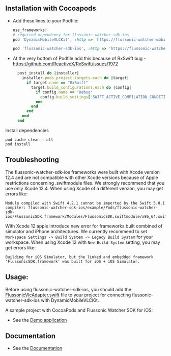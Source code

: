 ## Installation with Cocoapods

+ Add these lines to your Podfile:
  ```ruby
  use_frameworks!
  # required dependency for flussonic-watcher-sdk-ios
  pod 'DynamicMobileVLCKit', :http => 'https://flussonic-watcher-mobile-sdk.s3.eu-central-1.amazonaws.com/ios/DynamicMobileVLCKit/release/3.3.13/DynamicMobileVLCKit.zip'
  
  pod 'flussonic-watcher-sdk-ios', :http => 'https://flussonic-watcher-mobile-sdk.s3.eu-central-1.amazonaws.com/ios/watcher-sdk/release/2.5.1/FlussonicSDK.zip'
  ```
  
+ At the very bottom of Podfile add this because of RxSwift bug - https://github.com/ReactiveX/RxSwift/issues/1972
  ```ruby
    post_install do |installer|
      installer.pods_project.targets.each do |target|
        if target.name == "RxSwift"
          target.build_configurations.each do |config|
            if config.name == "Debug"
              config.build_settings['SWIFT_ACTIVE_COMPILATION_CONDITIONS'] = []
            end
          end
        end
      end
    end
  ```

Install dependencies
  ```
  pod cache clean --all
  pod install
  ```

## Troubleshooting
The flussonic-watcher-sdk-ios frameworks were built with Xcode version 12.4 and are not compatible with other Xcode versions because of Apple restrictions concerning .swiftmodule files. We strongly recommend that you use only Xcode 12.4. When using Xcode of a different version, you may get errors like:

```
Module compiled with Swift 4.2.1 cannot be imported by the Swift 5.0.1 compiler: flussonic-watcher-sdk-ios/example/Pods/flussonic-watcher-sdk-ios/FlussonicSDK.framework/Modules/FlussonicSDK.swiftmodule/x86_64.swiftmodule
``` 

With Xcode 12 apple introduce new error for frameworks built combined of simulator and iPhone architectures. 
We currently recommend to set `Workspace Settings -> Build System -> Legacy Build System`  for your workspace.
When using Xcode 12 with `New Build System` setting, you may get errors like:
```
Building for iOS Simulator, but the linked and embedded framework 'FlussonicSDK.framework' was built for iOS + iOS Simulator.
```

## Usage:

Before using flussonic-watcher-sdk-ios, you should add the [FlussonicVlcAdapter.swift](https://github.com/flussonic/flussonic-watcher-sdk-ios/tree/master/FlussonicVlcAdapter.swift) file to your project for connecting flussonic-watcher-sdk-ios with DynamicMobileVLCKit.

A sample project with CocoaPods and Flussonic Watcher SDK for iOS:
 - See the [Demo application](https://github.com/flussonic/flussonic-watcher-sdk-ios/tree/master/example)

## Documentation
  - See the [Documentation](https://flussonic.com/doc/watcher/sdk-ios/integration-of-flussonic-watcher-sdk-into-apps-for-ios)
